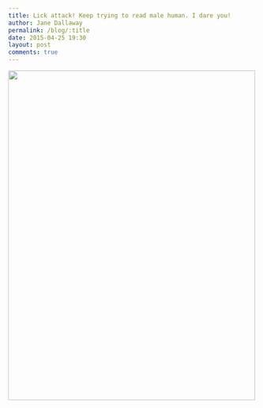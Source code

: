 ```yaml
---
title: Lick attack! Keep trying to read male human. I dare you!
author: Jane Dallaway
permalink: /blog/:title
date: 2015-04-25 19:30
layout: post
comments: true
---
```


<div><a href="//static.skitters.dallaway.com/tp_IMG_0714.JPG"><img src="//static.skitters.dallaway.com/tp_thumb_IMG_0714.JPG" width="500" height="667"/></a></div>



  




      
